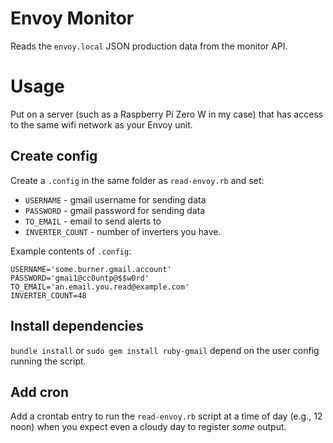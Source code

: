 # Envoy Monitor

Reads the `envoy.local` JSON production data from the monitor API.

# Usage

Put on a server (such as a Raspberry Pi Zero W in my case) that has access to the same wifi network as your Envoy unit.

## Create config
Create a `.config` in the same folder as `read-envoy.rb` and set:

* `USERNAME` - gmail username for sending data
* `PASSWORD` - gmail password for sending data
* `TO_EMAIL` - email to send alerts to
* `INVERTER_COUNT` - number of inverters you have.

Example contents of `.config`:

    USERNAME='some.burner.gmail.account'
    PASSWORD='gmai1@cc0untp@$$w0rd'
    TO_EMAIL='an.email.you.read@example.com'
    INVERTER_COUNT=48

## Install dependencies
`bundle install` or `sudo gem install ruby-gmail` depend on the user config running the script.

## Add cron
Add a crontab entry to run the `read-envoy.rb` script at a time of day (e.g., 12 noon) when you expect even a cloudy day to register *some* output.
